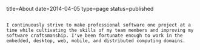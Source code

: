 title=About
date=2014-04-05
type=page
status=published
~~~~~~

I continuously strive to make professional software one project at a time while cultivating the skills of my team members and improving my software craftsmanship. I've been fortunate enough to work in the embedded, desktop, web, mobile, and distributed computing domains.

